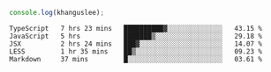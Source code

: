 ```js
console.log(khanguslee);
```

<!--START_SECTION:waka-->
```text
TypeScript   7 hrs 23 mins   ██████████▓░░░░░░░░░░░░░░   43.15 % 
JavaScript   5 hrs           ███████▒░░░░░░░░░░░░░░░░░   29.18 % 
JSX          2 hrs 24 mins   ███▓░░░░░░░░░░░░░░░░░░░░░   14.07 % 
LESS         1 hr 35 mins    ██▒░░░░░░░░░░░░░░░░░░░░░░   09.23 % 
Markdown     37 mins         █░░░░░░░░░░░░░░░░░░░░░░░░   03.61 % 
```
<!--END_SECTION:waka-->

<!--
**khanguslee/khanguslee** is a ✨ _special_ ✨ repository because its `README.md` (this file) appears on your GitHub profile.

Here are some ideas to get you started:

- 🔭 I’m currently working on ...
- 🌱 I’m currently learning ...
- 👯 I’m looking to collaborate on ...
- 🤔 I’m looking for help with ...
- 💬 Ask me about ...
- 📫 How to reach me: ...
- 😄 Pronouns: ...
- ⚡ Fun fact: ...
-->
